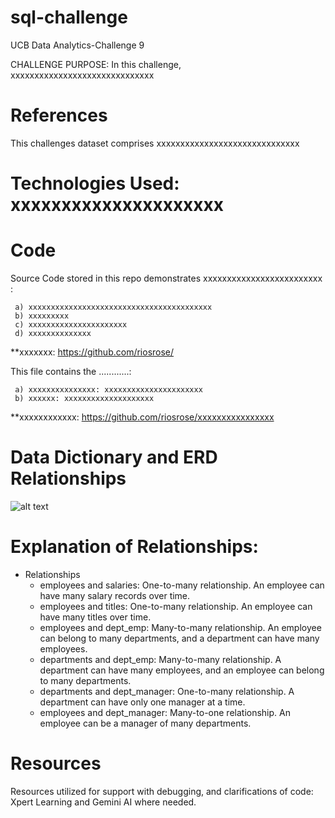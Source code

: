 # sql-challenge
UCB Data Analytics-Challenge 9

CHALLENGE PURPOSE: In this challenge, xxxxxxxxxxxxxxxxxxxxxxxxxxxxxx

# References
This challenges dataset comprises xxxxxxxxxxxxxxxxxxxxxxxxxxxxxx

# Technologies Used: xxxxxxxxxxxxxxxxxxxxx

# Code
Source Code stored in this repo demonstrates xxxxxxxxxxxxxxxxxxxxxxxxx :

     a) xxxxxxxxxxxxxxxxxxxxxxxxxxxxxxxxxxxxxxxxx
     b) xxxxxxxxx
     c) xxxxxxxxxxxxxxxxxxxxxx
     d) xxxxxxxxxxxxxx
**xxxxxxx: https://github.com/riosrose/ 

This file contains the ............:

     a) xxxxxxxxxxxxxxx: xxxxxxxxxxxxxxxxxxxxxx
     b) xxxxxx: xxxxxxxxxxxxxxxxxxxx
**xxxxxxxxxxxx: https://github.com/riosrose/xxxxxxxxxxxxxxxx

# Data Dictionary and ERD Relationships 
![alt text](image-1.png)




# Explanation of Relationships:
- Relationships
     * employees and salaries: One-to-many relationship. An employee can have many salary records over time.
     * employees and titles: One-to-many relationship. An employee can have many titles over time.
     * employees and dept_emp: Many-to-many relationship. An employee can belong to many departments, and a department can have many employees.
     * departments and dept_emp: Many-to-many relationship. A department can have many employees, and an employee can belong to many departments.
     * departments and dept_manager: One-to-many relationship. A department can have only one manager at a time.
     * employees and dept_manager: Many-to-one relationship. An employee can be a manager of many departments.  

# Resources
Resources utilized for support with debugging, and clarifications of code: Xpert Learning and Gemini AI where needed.
